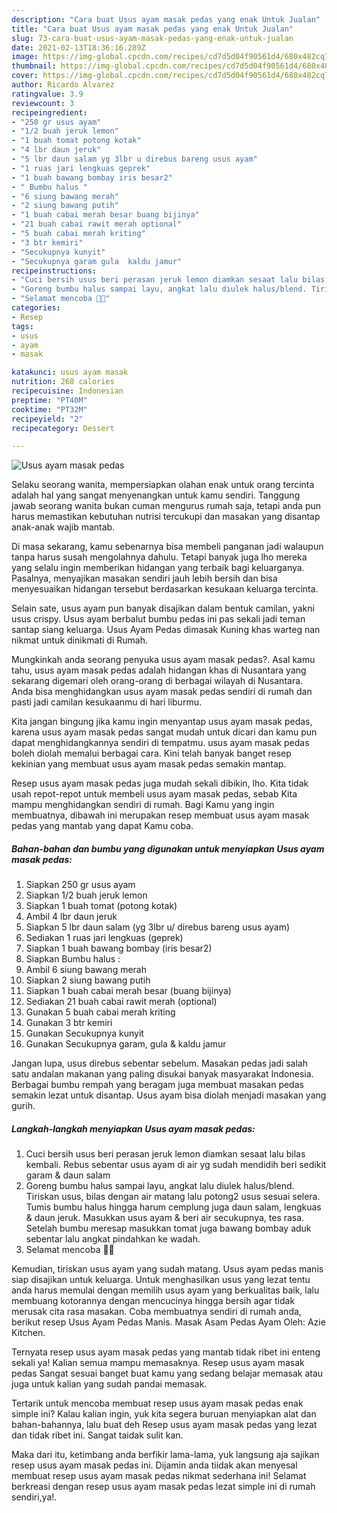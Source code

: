 ```yaml
---
description: "Cara buat Usus ayam masak pedas yang enak Untuk Jualan"
title: "Cara buat Usus ayam masak pedas yang enak Untuk Jualan"
slug: 73-cara-buat-usus-ayam-masak-pedas-yang-enak-untuk-jualan
date: 2021-02-13T18:36:16.289Z
image: https://img-global.cpcdn.com/recipes/cd7d5d04f90561d4/680x482cq70/usus-ayam-masak-pedas-foto-resep-utama.jpg
thumbnail: https://img-global.cpcdn.com/recipes/cd7d5d04f90561d4/680x482cq70/usus-ayam-masak-pedas-foto-resep-utama.jpg
cover: https://img-global.cpcdn.com/recipes/cd7d5d04f90561d4/680x482cq70/usus-ayam-masak-pedas-foto-resep-utama.jpg
author: Ricardo Alvarez
ratingvalue: 3.9
reviewcount: 3
recipeingredient:
- "250 gr usus ayam"
- "1/2 buah jeruk lemon"
- "1 buah tomat potong kotak"
- "4 lbr daun jeruk"
- "5 lbr daun salam yg 3lbr u direbus bareng usus ayam"
- "1 ruas jari lengkuas geprek"
- "1 buah bawang bombay iris besar2"
- " Bumbu halus "
- "6 siung bawang merah"
- "2 siung bawang putih"
- "1 buah cabai merah besar buang bijinya"
- "21 buah cabai rawit merah optional"
- "5 buah cabai merah kriting"
- "3 btr kemiri"
- "Secukupnya kunyit"
- "Secukupnya garam gula  kaldu jamur"
recipeinstructions:
- "Cuci bersih usus beri perasan jeruk lemon diamkan sesaat lalu bilas kembali. Rebus sebentar usus ayam di air yg sudah mendidih beri sedikit garam &amp; daun salam"
- "Goreng bumbu halus sampai layu, angkat lalu diulek halus/blend. Tiriskan usus, bilas dengan air matang lalu potong2 usus sesuai selera. Tumis bumbu halus hingga harum cemplung juga daun salam, lengkuas &amp; daun jeruk. Masukkan usus ayam &amp; beri air secukupnya, tes rasa. Setelah bumbu meresap masukkan tomat juga bawang bombay aduk sebentar lalu angkat pindahkan ke wadah."
- "Selamat mencoba 🤗😘"
categories:
- Resep
tags:
- usus
- ayam
- masak

katakunci: usus ayam masak 
nutrition: 268 calories
recipecuisine: Indonesian
preptime: "PT40M"
cooktime: "PT32M"
recipeyield: "2"
recipecategory: Dessert

---
```



![Usus ayam masak pedas](https://img-global.cpcdn.com/recipes/cd7d5d04f90561d4/680x482cq70/usus-ayam-masak-pedas-foto-resep-utama.jpg)

Selaku seorang wanita, mempersiapkan olahan enak untuk orang tercinta adalah hal yang sangat menyenangkan untuk kamu sendiri. Tanggung jawab seorang  wanita bukan cuman mengurus rumah saja, tetapi anda pun harus memastikan kebutuhan nutrisi tercukupi dan masakan yang disantap anak-anak wajib mantab.

Di masa  sekarang, kamu sebenarnya bisa membeli panganan jadi walaupun tanpa harus susah mengolahnya dahulu. Tetapi banyak juga lho mereka yang selalu ingin memberikan hidangan yang terbaik bagi keluarganya. Pasalnya, menyajikan masakan sendiri jauh lebih bersih dan bisa menyesuaikan hidangan tersebut berdasarkan kesukaan keluarga tercinta. 

Selain sate, usus ayam pun banyak disajikan dalam bentuk camilan, yakni usus crispy. Usus ayam berbalut bumbu pedas ini pas sekali jadi teman santap siang keluarga. Usus Ayam Pedas dimasak Kuning khas warteg nan nikmat untuk dinikmati di Rumah.

Mungkinkah anda seorang penyuka usus ayam masak pedas?. Asal kamu tahu, usus ayam masak pedas adalah hidangan khas di Nusantara yang sekarang digemari oleh orang-orang di berbagai wilayah di Nusantara. Anda bisa menghidangkan usus ayam masak pedas sendiri di rumah dan pasti jadi camilan kesukaanmu di hari liburmu.

Kita jangan bingung jika kamu ingin menyantap usus ayam masak pedas, karena usus ayam masak pedas sangat mudah untuk dicari dan kamu pun dapat menghidangkannya sendiri di tempatmu. usus ayam masak pedas boleh diolah memalui berbagai cara. Kini telah banyak banget resep kekinian yang membuat usus ayam masak pedas semakin mantap.

Resep usus ayam masak pedas juga mudah sekali dibikin, lho. Kita tidak usah repot-repot untuk membeli usus ayam masak pedas, sebab Kita mampu menghidangkan sendiri di rumah. Bagi Kamu yang ingin membuatnya, dibawah ini merupakan resep membuat usus ayam masak pedas yang mantab yang dapat Kamu coba.

<!--inarticleads1-->

##### Bahan-bahan dan bumbu yang digunakan untuk menyiapkan Usus ayam masak pedas:

1. Siapkan 250 gr usus ayam
1. Siapkan 1/2 buah jeruk lemon
1. Siapkan 1 buah tomat (potong kotak)
1. Ambil 4 lbr daun jeruk
1. Siapkan 5 lbr daun salam (yg 3lbr u/ direbus bareng usus ayam)
1. Sediakan 1 ruas jari lengkuas (geprek)
1. Siapkan 1 buah bawang bombay (iris besar2)
1. Siapkan  Bumbu halus :
1. Ambil 6 siung bawang merah
1. Siapkan 2 siung bawang putih
1. Siapkan 1 buah cabai merah besar (buang bijinya)
1. Sediakan 21 buah cabai rawit merah (optional)
1. Gunakan 5 buah cabai merah kriting
1. Gunakan 3 btr kemiri
1. Gunakan Secukupnya kunyit
1. Gunakan Secukupnya garam, gula &amp; kaldu jamur


Jangan lupa, usus direbus sebentar sebelum. Masakan pedas jadi salah satu andalan makanan yang paling disukai banyak masyarakat Indonesia. Berbagai bumbu rempah yang beragam juga membuat masakan pedas semakin lezat untuk disantap. Usus ayam bisa diolah menjadi masakan yang gurih. 

<!--inarticleads2-->

##### Langkah-langkah menyiapkan Usus ayam masak pedas:

1. Cuci bersih usus beri perasan jeruk lemon diamkan sesaat lalu bilas kembali. Rebus sebentar usus ayam di air yg sudah mendidih beri sedikit garam &amp; daun salam
1. Goreng bumbu halus sampai layu, angkat lalu diulek halus/blend. Tiriskan usus, bilas dengan air matang lalu potong2 usus sesuai selera. Tumis bumbu halus hingga harum cemplung juga daun salam, lengkuas &amp; daun jeruk. Masukkan usus ayam &amp; beri air secukupnya, tes rasa. Setelah bumbu meresap masukkan tomat juga bawang bombay aduk sebentar lalu angkat pindahkan ke wadah.
1. Selamat mencoba 🤗😘


Kemudian, tiriskan usus ayam yang sudah matang. Usus ayam pedas manis siap disajikan untuk keluarga. Untuk menghasilkan usus yang lezat tentu anda harus memulai dengan memilih usus ayam yang berkualitas baik, lalu membuang kotorannya dengan mencucinya hingga bersih agar tidak merusak cita rasa masakan. Coba membuatnya sendiri di rumah anda, berikut resep Usus Ayam Pedas Manis. Masak Asam Pedas Ayam Oleh: Azie Kitchen. 

Ternyata resep usus ayam masak pedas yang mantab tidak ribet ini enteng sekali ya! Kalian semua mampu memasaknya. Resep usus ayam masak pedas Sangat sesuai banget buat kamu yang sedang belajar memasak atau juga untuk kalian yang sudah pandai memasak.

Tertarik untuk mencoba membuat resep usus ayam masak pedas enak simple ini? Kalau kalian ingin, yuk kita segera buruan menyiapkan alat dan bahan-bahannya, lalu buat deh Resep usus ayam masak pedas yang lezat dan tidak ribet ini. Sangat taidak sulit kan. 

Maka dari itu, ketimbang anda berfikir lama-lama, yuk langsung aja sajikan resep usus ayam masak pedas ini. Dijamin anda tiidak akan menyesal membuat resep usus ayam masak pedas nikmat sederhana ini! Selamat berkreasi dengan resep usus ayam masak pedas lezat simple ini di rumah sendiri,ya!.

